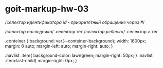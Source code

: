 # goit-markup-hw-03

/*селектор идентификатора id - приоритетный обращение через #*/

/*селектор наследника*/
.селектор тег
/*селектор ребенка*/
.селектор > тег

.conteiner {
  background: var(--conteiner-background);
  width: 1600px;
  margin: 0 auto;
  margin-left: auto;
  margin-right: auto;
}

.navlist .item{
  background-color: lawngreen;
  margin-right: 50px;
}
.navlist .item:last-child{
  margin-right: 0px;
}